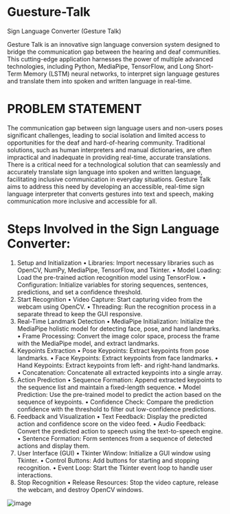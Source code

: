 # Guesture-Talk
Sign Language Converter (Gesture Talk) 

Gesture Talk is an innovative sign language conversion system designed to bridge the communication gap between the hearing and deaf communities. This cutting-edge application harnesses the power of multiple advanced technologies, including Python, MediaPipe, TensorFlow, and Long Short-Term Memory (LSTM) neural networks, to interpret sign language gestures and translate them into spoken and written language in real-time. 

# PROBLEM STATEMENT 
The communication gap between sign language users and non-users poses significant challenges, leading to social isolation and limited access to opportunities for the deaf and hard-of-hearing community. Traditional solutions, such as human interpreters and manual dictionaries, are often impractical and inadequate in providing real-time, accurate translations. There is a critical need for a technological solution that can seamlessly and accurately translate sign language into spoken and written language, facilitating inclusive communication in everyday situations. Gesture Talk aims to address this need by developing an accessible, real-time sign language interpreter that converts gestures into text and speech, making communication more inclusive and accessible for all.

# Steps Involved in the Sign Language Converter:
1.	Setup and Initialization
•	Libraries: Import necessary libraries such as OpenCV, NumPy, MediaPipe, TensorFlow, and Tkinter.
•	Model Loading: Load the pre-trained action recognition model using TensorFlow.
•	Configuration: Initialize variables for storing sequences, sentences, predictions, and set a confidence threshold.
2.	Start Recognition
•	Video Capture: Start capturing video from the webcam using OpenCV.
•	Threading: Run the recognition process in a separate thread to keep the GUI responsive.
3.	Real-Time Landmark Detection
•	MediaPipe Initialization: Initialize the MediaPipe holistic model for detecting face, pose, and hand landmarks.
•	Frame Processing: Convert the image color space, process the frame with the MediaPipe model, and extract landmarks.
4.	Keypoints Extraction
•	Pose Keypoints: Extract keypoints from pose landmarks.
•	Face Keypoints: Extract keypoints from face landmarks.
•	Hand Keypoints: Extract keypoints from left- and right-hand landmarks.
•	Concatenation: Concatenate all extracted keypoints into a single array.
5.	Action Prediction
•	Sequence Formation: Append extracted keypoints to the sequence list and maintain a fixed-length sequence.
•	Model Prediction: Use the pre-trained model to predict the action based on the sequence of keypoints.
•	Confidence Check: Compare the prediction confidence with the threshold to filter out low-confidence predictions.
6.	Feedback and Visualization
•	Text Feedback: Display the predicted action and confidence score on the video feed.
•	Audio Feedback: Convert the predicted action to speech using the text-to-speech engine.
•	Sentence Formation: Form sentences from a sequence of detected actions and display them.
7.	User Interface (GUI)
•	Tkinter Window: Initialize a GUI window using Tkinter.
•	Control Buttons: Add buttons for starting and stopping recognition.
•	Event Loop: Start the Tkinter event loop to handle user interactions.
8.	Stop Recognition
•	Release Resources: Stop the video capture, release the webcam, and destroy OpenCV windows.

![image](https://github.com/user-attachments/assets/4c38c58d-8be3-4640-b6a0-1f8484cbbd67)


